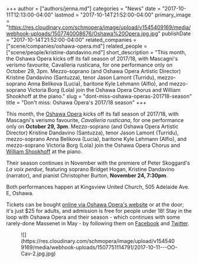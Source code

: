 +++
author = ["authors/jenna.md"]
categories = "News"
date = "2017-10-11T12:13:00-04:00"
lastmod = "2017-10-14T21:52:00-04:00"
primary_image = "https://res.cloudinary.com/schmopera/image/upload/v1545409169/media/webhook-uploads/1507740008676/Oshawa%20Opera.jpg.jpg"
publishDate = "2017-10-14T21:52:00-04:00"
related_companies = ["scene/companies/oshawa-opera.md"]
related_people = ["scene/people/kristine-dandavino.md"]
short_description = "This month, the Oshawa Opera kicks off its fall season of 2017/18, with Mascagni&#039;s verismo favourite, Cavalleria rusticana, for one performance only on October 29, 3pm. Mezzo-soprano (and Oshawa Opera Artistic Director) Kristine Dandavino (Santuzza), tenor Jason Lamont (Turridu), mezzo-soprano Anna Belikova (Lucia), baritone Kyle Lehmann (Alfio), and mezzo-soprano Victoria Borg (Lola) join the Oshawa Opera Chorus and William Shookhoff at the piano."
slug = "dont-miss-oshawa-operas-201718-season"
title = "Don&#039;t miss: Oshawa Opera&#039;s 2017/18 season"
+++

This month, the [Oshawa Opera](/scene/companies/oshawa-opera/) kicks off its fall season of 2017/18, with Mascagni's verismo favourite, *Cavalleria rusticana*, for one performance only on **October 29, 3pm**. Mezzo-soprano (and Oshawa Opera Artistic Director) Kristine Dandavino (Santuzza), tenor Jason Lamont (Turridu), mezzo-soprano Anna Belikova (Lucia), baritone Kyle Lehmann (Alfio), and mezzo-soprano Victoria Borg (Lola) join the Oshawa Opera Chorus and [William Shookhoff](/celebrating-10-years-of-opera-by-request/) at the piano.

Their season continues in November with the premiere of Peter Skoggard's *La voix perdue*, featuring soprano Bridget Hogan, Kristine Dandavino (narrator), and pianist Christopher Burton, **November 24, 7:30pm**.

Both performances happen at Kingsview United Church, 505 Adelaide Ave. E, Oshawa.

Tickets can be bought [online via Oshawa Opera's website](https://www.theoshawaopera.com/) or at the door; it's just $25 for adults, and admission is free for people under 18! Stay in the loop with Oshawa Opera and their season - which continues with some rarely-done Massenet in May - by following them on [Facebook](https://www.facebook.com/Oshawao/) and [Twitter](https://twitter.com/oshawaopera). 

<figure data-type="image">
![](https://res.cloudinary.com/schmopera/image/upload/v1545409169/media/webhook-uploads/1507751114791/2017-10-11---OO-Cav-2.jpg.jpg)
</figure>
